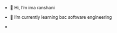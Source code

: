 - 👋 Hi, I’m ima ranshani
  
- 🌱 I’m currently learning bsc software engineering
- 
 

<!---
Ima99/Ima99 is a ✨ special ✨ repository because its `README.md` (this file) appears on your GitHub profile.
You can click the Preview link to take a look at your changes.
--->
